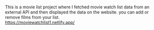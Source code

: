 This is a movie list project where I fetched movie watch list data from an external API and then displayed the data on the website. you can add or remove films from your list.  
                                 https://moviewatchlist1.netlify.app/     
 
